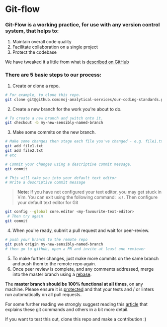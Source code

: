 # Git-flow

### Git-Flow is a working practice, for use with any version control system, that helps to:
1. Maintain overall code quality
2. Facilitate collaboration on a single project
3. Protect the codebase

We have tweaked it a little from what is [described on GitHub][1] 

### There are 5 basic steps to our process:
1. Create or clone a repo.
```sh
# For example, to clone this repo.
git clone git@github.com:moj-analytical-services/our-coding-standards.git
```
2. Create a new branch for the work you're about to do.
```sh
# To create a new branch and switch onto it.
git checkout -b my-new-sensibly-named-branch
```
3. Make some commits on the new branch.
```sh
# Make some changes then stage each file you've changed - e.g. file1.txt and file2.txt.
git add file1.txt
git add file2.txt
# etc

# Commit your changes using a descriptive commit message.
git commit

# This will take you into your default text editor
# Write a descriptive commit message
```
>**Note:**
>If you have not configured your text editor, you may get stuck in Vim. You can exit using the following command: `:q!`. Then configure your default text editor for Git
```sh
git config --global core.editor <my-favourite-text-editor>
 # Then try again
git commit
```

4. When you're ready, submit a pull request and wait for peer-review.
```sh
# push your branch to the remote repo
git push origin my-new-sensibly-named-branch
# then go to github, open a PR and invite at least one reviewer
```
5. To make further changes, just make more commits on the same branch and push them to the remote repo again.
6. Once peer review is complete, and any comments addressed, merge into the master branch using a [rebase](https://github.com/blog/2243-rebase-and-merge-pull-requests).

The **master branch should be 100% functional at all times**, on any machine.  Please ensure it is [protected](https://help.github.com/articles/about-protected-branches/) and that your tests and / or linters run automatically on all pull requests.

For some further reading we strongly suggest reading this [article][2] that explains these git commands and others in a bit more detail.

If you want to test this out, clone this repo and make a contribution :)

[1]: https://www.atlassian.com/git/tutorials/comparing-workflows#gitflow-workflow
[2]: https://gist.github.com/blackfalcon/8428401

